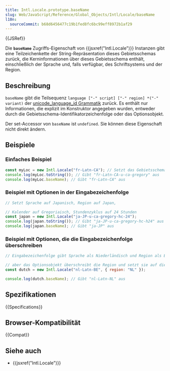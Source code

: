 ```yaml
---
title: Intl.Locale.prototype.baseName
slug: Web/JavaScript/Reference/Global_Objects/Intl/Locale/baseName
l10n:
  sourceCommit: b68d6456477c19b1fed8fc6bc99eff8972b1af29
---
```


{{JSRef}}

Die **`baseName`** Zugriffs-Eigenschaft von {{jsxref("Intl.Locale")}} Instanzen gibt eine Teilzeichenkette der String-Repräsentation dieses Gebietsschemas zurück, die Kerninformationen über dieses Gebietsschema enthält, einschließlich der Sprache und, falls verfügbar, des Schriftsystems und der Region.

## Beschreibung

`baseName` gibt die Teilsequenz `language ["-" script] ["-" region] *("-" variant)` der [unicode_language_id Grammatik](https://www.unicode.org/reports/tr35/#Identifiers) zurück. Es enthält nur Informationen, die explizit im Konstruktor angegeben wurden, entweder durch die Gebietsschema-Identifikatorzeichenfolge oder das Optionsobjekt.

Der set-Accessor von `baseName` ist `undefined`. Sie können diese Eigenschaft nicht direkt ändern.

## Beispiele

### Einfaches Beispiel

```js
const myLoc = new Intl.Locale("fr-Latn-CA"); // Setzt das Gebietsschema auf Kanadisches Französisch
console.log(myLoc.toString()); // Gibt "fr-Latn-CA-u-ca-gregory" aus
console.log(myLoc.baseName); // Gibt "fr-Latn-CA" aus
```

### Beispiel mit Optionen in der Eingabezeichenfolge

```js
// Setzt Sprache auf Japanisch, Region auf Japan,

// Kalender auf Gregoriaisch, Stundenzyklus auf 24 Stunden
const japan = new Intl.Locale("ja-JP-u-ca-gregory-hc-24");
console.log(japan.toString()); // Gibt "ja-JP-u-ca-gregory-hc-h24" aus
console.log(japan.baseName); // Gibt "ja-JP" aus
```

### Beispiel mit Optionen, die die Eingabezeichenfolge überschreiben

```js
// Eingabezeichenfolge gibt Sprache als Niederländisch und Region als Belgien an,

// aber das Optionsobjekt überschreibt die Region und setzt sie auf die Niederlande
const dutch = new Intl.Locale("nl-Latn-BE", { region: "NL" });

console.log(dutch.baseName); // Gibt "nl-Latn-NL" aus
```

## Spezifikationen

{{Specifications}}

## Browser-Kompatibilität

{{Compat}}

## Siehe auch

- {{jsxref("Intl.Locale")}}
